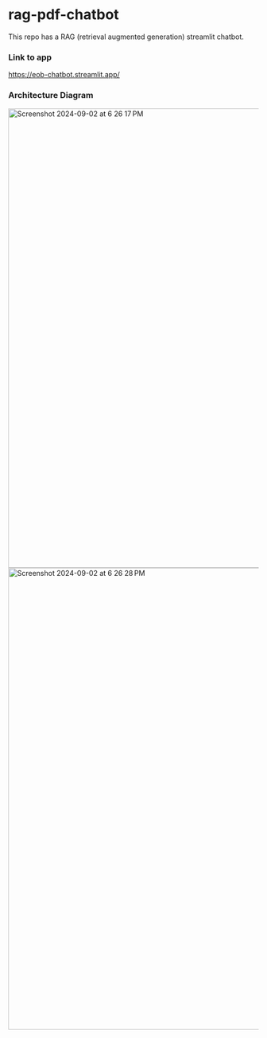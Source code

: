 # rag-pdf-chatbot
This repo has a RAG (retrieval augmented generation) streamlit chatbot.  

### Link to app 
https://eob-chatbot.streamlit.app/

### Architecture Diagram

<img width="924" alt="Screenshot 2024-09-02 at 6 26 17 PM" src="https://github.com/user-attachments/assets/f4b61384-f8b4-4369-9519-bd29bfc80555">

<img width="929" alt="Screenshot 2024-09-02 at 6 26 28 PM" src="https://github.com/user-attachments/assets/eea20088-cb70-40d2-a04b-4e8ef63fade0">


